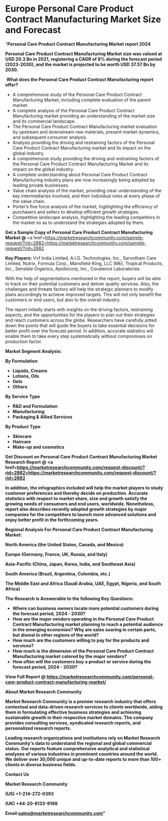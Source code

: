 # Europe Personal Care Product Contract Manufacturing Market Size and Forecast
"<strong>Personal Care Product Contract Manufacturing Market report 2024</strong>

<strong>Personal Care Product Contract Manufacturing Market size was valued at USD 20.3 Bn in 2021, registering a CAGR of 8% during the forecast period (2023-2030), and the market is projected to be worth USD 37.57 Bn by 2030.</strong>

 <strong><b>What does the Personal Care Product Contract Manufacturing report offer?</b></strong>
<ul>
  <li>A comprehensive study of the Personal Care Product Contract Manufacturing Market, including complete evaluation of the parent market.</li>
  <li>A complete analysis of the Personal Care Product Contract Manufacturing market providing an understanding of the market size and its commercial landscape.</li>
  <li>The Personal Care Product Contract Manufacturing market evaluation by upstream and downstream raw materials, present market dynamics, and subsequent consumer analysis.</li>
  <li>Analysis providing the driving and restraining factors of the Personal Care Product Contract Manufacturing market and its impact on the global industry.</li>
  <li>A comprehensive study providing the driving and restraining factors of the Personal Care Product Contract Manufacturing Market and its impact on the global industry.</li>
  <li>A complete understanding about Personal Care Product Contract Manufacturing industry plans are now increasingly being adopted by leading private businesses.</li>
  <li>Value chain analysis of the market, providing clear understanding of the key intermediaries involved, and their individual roles at every phase of the value chain.</li>
  <li>Porter’s five force analysis of the market, highlighting the efficiency of purchasers and sellers to develop efficient growth strategies.</li>
  <li>Competitive landscape analysis, highlighting the leading competitors in the market so as to understand the strategies adopted by them.</li>
</ul>

<strong>Get a Sample Copy of Personal Care Product Contract Manufacturing Market @ </strong><a href=https://marketresearchcommunity.com/sample-request/?rid=2882><u>https://marketresearchcommunity.com/sample-request/?rid=2882</u></a>

<strong>Key Players:</strong> 
Vvf India Limited, A.I.G. Technologies, Inc., Sarvotham Care Limited, Nutrix, Formula Corp., Mansfield-King, LLC (Mk), Tropical Products, Inc., Sensible Organics, Apollocorp, Inc., Covalence Laboratories

With the help of segmentations mentioned in the report, buyers will be able to track on their potential customers and deliver quality services. Also, the challenges and threats factors will help the strategic planners to modify plans accordingly to achieve improved targets. This will not only benefit the customers or end users, but also to the overall industry.

The report initially starts with insights on the driving factors, restraining aspects, and the opportunities for the players to plan out their strategies and reach customers across the globe. Researchers have carefully jotted down the points that will guide the buyers to take essential decisions for better profit over the forecast period. In addition, accurate statistics will enable them to take every step systematically without compromises on production factor.

<strong>Market Segment Analysis:</strong>


<strong><strong>By Formulation</strong></h4>
<ul>
 	<li>Liquids, Creams</li>
 	<li>Lotions, Oils</li>
 	<li>Gels</li>
 	<li>Others</li>
</ul>
<strong><strong>By Service Type</strong></h4>
<ul>
 	<li>R&amp;D and Formulation</li>
 	<li>Manufacturing</li>
 	<li>Packaging &amp; Allied Services</li>
</ul>
<strong><strong>By Product Type</strong></h4>
<ul>
 	<li>Skincare</li>
 	<li>Haircare</li>
 	<li>Make-up and cosmetics</li>
</ul>

<strong>Get Discount on Personal Care Product Contract Manufacturing Market Research Report @ </b></strong><a href=https://marketresearchcommunity.com/request-discount/?rid=2882><u>https://marketresearchcommunity.com/request-discount/?rid=2882</u></a>

In addition, the infographics included will help the market players to study customer preferences and thereby decide on production. Accurate statistics with respect to market share, size and growth satisfy the growing needs of consumers and end users, worldwide. Nonetheless, report also describes recently adopted growth strategies by major companies for the competitors to launch more advanced solutions and enjoy better profit in the forthcoming years.

<strong>Regional Analysis For Personal Care Product Contract Manufacturing Market:</strong>

<strong>North America</strong> (the United States, Canada, and Mexico)

<strong>Europe</strong> (Germany, France, UK, Russia, and Italy)

<strong>Asia-Pacific</strong> (China, Japan, Korea, India, and Southeast Asia)

<strong>South America</strong> (Brazil, Argentina, Colombia, etc.)

<strong>The Middle East and Africa</strong> (Saudi Arabia, UAE, Egypt, Nigeria, and South Africa)

<strong>The Research is Answerable to the following Key Questions:</strong>
<ul>
 	<li>Where can business owners locate more potential customers during the forecast period, 2024 - 2030?</li>
 	<li>How are the major vendors operating in the Personal Care Product Contract Manufacturing market planning to reach a potential audience in the emerging economies? Why are sales soaring in certain parts, but dismal in other regions of the world?</li>
 	<li>How much are the customers willing to pay for the products and services?</li>
 	<li>How much is the dimension of the Personal Care Product Contract Manufacturing market catered by the major vendors?</li>
 	<li>How often will the customers buy a product or service during the forecast period, 2024 - 2030?</li>
</ul>

<strong>View Full Report @</strong> <a href=https://marketresearchcommunity.com/personal-care-product-contract-manufacturing-market/>https://marketresearchcommunity.com/personal-care-product-contract-manufacturing-market/</a>

<strong>About Market Research Community</strong>

Market Research Community is a premier research industry that offers contextual and data-driven research services to clients worldwide, aiding them in formulating effective business strategies and achieving sustainable growth in their respective market domains. The company provides consulting services, syndicated research reports, and personalized research reports.

Leading research organizations and institutions rely on Market Research Community's data to understand the regional and global commercial status. Our reports feature comprehensive analytical and statistical analyses of various industries in prominent countries around the world. We deliver over 30,000 unique and up-to-date reports to more than 100+ clients in diverse business fields.

<strong>Contact Us</strong>

<strong>Market Research Community</strong>

(US) +1-214-272-0393

(UK) +44-20-8133-9198

<strong>Email:</strong>sales@marketresearchcommunity.com"
